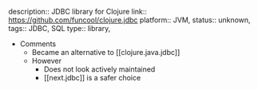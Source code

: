 description:: JDBC library for Clojure
link:: https://github.com/funcool/clojure.jdbc
platform:: JVM,
status:: unknown, 
tags:: JDBC, SQL
type:: library,

- Comments
	- Became an alternative to [[clojure.java.jdbc]]
	- However
		- Does not look actively maintained
		- [[next.jdbc]] is a safer choice